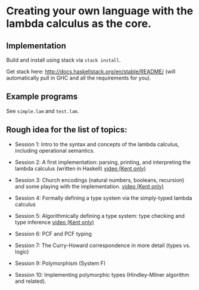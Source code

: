 # Creating your own language with the lambda calculus as the core.

## Implementation

Build and install using stack via `stack install`.

Get stack here: http://docs.haskellstack.org/en/stable/README/
(will automatically pull in GHC and all the requirements for you).

## Example programs

See `simple.lam` and `test.lam`.

## Rough idea for the list of topics:
    
 - Session 1: Intro to the syntax and concepts of the lambda calculus, 
    including operational semantics.
    
 - Session 2: A first implementation: parsing, printing, and interpreting 
    the lambda calculus (written in Haskell) [video (Kent only)](https://kent.cloud.panopto.eu/Panopto/Pages/Viewer.aspx?id=7d6df6a1-c4b7-42e2-a4b3-aae100d89b17)
 - Session 3: Church encodings (natural numbers, booleans, recursion) and some playing with the implementation. [video (Kent only)](https://kent.cloud.panopto.eu/Panopto/Pages/Viewer.aspx?id=6ff8fedf-125b-40bf-86f3-aae8010b4383)
 - Session 4: Formally defining a type system via the simply-typed lambda 
    calculus
 - Session 5: Algorithmically defining a type system: type checking and 
    type inference [video (Kent only)](https://kent.cloud.panopto.eu/Panopto/Pages/Viewer.aspx?id=86ff0fcd-1702-4c92-8102-aaf600fa82a8)
 - Session 6: PCF and PCF typing
 - Session 7: The Curry-Howard correspondence in more detail (types vs. logic)
 - Session 9: Polymorphism (System F)
 - Session 10: Implementing polymorphic types (Hindley-Milner algorithm 
    and related).
